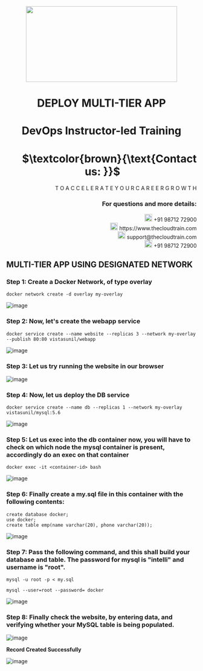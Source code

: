 <div align="center">
<img src=https://static.wixstatic.com/media/1c706c_a5df0ad56f894928bf858a74ba744b32~mv2.png/v1/fit/w_2500,h_1330,al_c/1c706c_a5df0ad56f894928bf858a74ba744b32~mv2.png width="400" height="200">
 </div>

# <div align="center"> DEPLOY MULTI-TIER APP  </p>

# <div align="center"> DevOps Instructor-led Training </div>

# <div align="right"> $`\textcolor{brown}{\text{Contact us: }}`$  &emsp;&emsp;&emsp;&emsp;&emsp;&emsp;&emsp; </div>

<div align="right"> T O A C C E L E R A T E Y O U R C A R E E R G R O W T H </div>

### <div align="right"> For questions and more details: </div>

<div align="right"> <img src=https://w7.pngwing.com/pngs/759/922/png-transparent-telephone-logo-iphone-telephone-call-smartphone-phone-electronics-text-trademark-thumbnail.png width="20" height="20"> +91 98712 72900 </div>

<div align="right"> <img src=https://pbs.twimg.com/profile_images/1450734615946219520/jmBHQRRa_400x400.jpg width="20" height="20"> https://www.thecloudtrain.com </div>

<div align="right"> <img src=https://icons.iconarchive.com/icons/martz90/circle/512/email-icon.png width="20" height="20"> support@thecloudtrain.com </div>

<div align="right"> <img src=https://png.pngtree.com/png-vector/20221018/ourmid/pngtree-whatsapp-icon-png-image_6315990.png width="20" height="20"> +91 98712 72900 </div>

## MULTI-TIER APP USING DESIGNATED NETWORK

### Step 1: Create a Docker Network, of type overlay

`docker network create -d overlay my-overlay`

![image](https://user-images.githubusercontent.com/37858762/235768498-28a528c6-e3d0-49ea-a0d0-6d341077b93f.png)

### Step 2: Now, let's create the webapp service

`docker service create --name website --replicas 3 --network my-overlay --publish 80:80 vistasunil/webapp`

![image](https://user-images.githubusercontent.com/37858762/235768520-684f5a5a-8e68-461d-984f-b9872763c817.png)

### Step 3: Let us try running the website in our browser

![image](https://user-images.githubusercontent.com/37858762/235768537-ab02166c-d0a8-4b17-b67d-e3d54de054af.png)

### Step 4: Now, let us deploy the DB service

`docker service create --name db --replicas 1 --network my-overlay vistasunil/mysql:5.6`

![image](https://user-images.githubusercontent.com/37858762/235768555-c3aa5109-1a48-4133-bb82-c89e4e7a5a7c.png)

### Step 5: Let us exec into the db container now, you will have to check on which node the mysql container is present, accordingly do an exec on that container

`docker exec -it <container-id> bash`

![image](https://user-images.githubusercontent.com/37858762/235768578-8be19e77-a568-4b6e-8754-4ec0dc67bfc1.png)

### Step 6: Finally create a my.sql file in this container with the following contents:

```
create database docker;
use docker;
create table emp(name varchar(20), phone varchar(20));
```

![image](https://user-images.githubusercontent.com/37858762/235768594-749912eb-ab6e-4033-890f-750bfea3d6e3.png)

### Step 7: Pass the following command, and this shall build your database and table. The password for mysql is "intelli" and username is "root".

`mysql -u root -p < my.sql`

`mysql --user=root --password= docker`

![image](https://user-images.githubusercontent.com/37858762/235768631-69f83f60-4471-48dc-bce2-fef00f887128.png)

### Step 8: Finally check the website, by entering data, and verifying whether your MySQL table is being populated.

![image](https://user-images.githubusercontent.com/37858762/235768647-949d3568-e9b4-487d-8bc6-030b7be200aa.png)

**Record Created Successfully**

![image](https://user-images.githubusercontent.com/37858762/235768670-2d9f607f-0595-4294-8801-722997ad4406.png)
